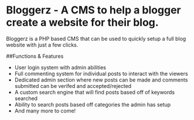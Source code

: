 # Bloggerz - A CMS to help a blogger create a website for their blog.

Bloggerz is a PHP based CMS that can be used to quickly setup a full blog website with just a few clicks.

##Functions & Features
  - User login system with admin abilities
  - Full commenting system for individual posts to interact with the viewers
  - Dedicated admin section where new posts can be made and comments submitted can be verifed and accepted/rejected
  - A custom search engine that will find posts based off of keywords searched
  - Ability to search posts based off categories the admin has setup
  - And many more to come!

